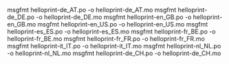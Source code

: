 msgfmt helloprint-de_AT.po -o helloprint-de_AT.mo
msgfmt helloprint-de_DE.po -o helloprint-de_DE.mo
msgfmt helloprint-en_GB.po -o helloprint-en_GB.mo
msgfmt helloprint-en_US.po -o helloprint-en_US.mo
msgfmt helloprint-es_ES.po -o helloprint-es_ES.mo
msgfmt helloprint-fr_BE.po -o helloprint-fr_BE.mo
msgfmt helloprint-fr_FR.po -o helloprint-fr_FR.mo
msgfmt helloprint-it_IT.po -o helloprint-it_IT.mo
msgfmt helloprint-nl_NL.po -o helloprint-nl_NL.mo
msgfmt helloprint-de_CH.po -o  helloprint-de_CH.mo